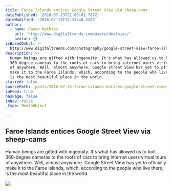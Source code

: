 ```yaml
---
title: Faroe Islands entices Google Street View via sheep-cams
datePublished: '2016-07-13T21:06:02.787Z'
dateModified: '2016-07-13T12:31:48.328Z'
author:
  - name: Daven Mathies
    url: 'http://www.digitaltrends.com/users/dmathies/'
    avatar: {}
isBasedOnUrl: >-
  http://www.digitaltrends.com/photography/google-street-view-faroe-islands-sheep-view/amp/
description: >-
  Human beings are gifted with ingenuity. It's what has allowed us to bolt
  360-degree cameras to the roofs of cars to bring internet users virtual tours
  of anywhere. Well, almost anywhere. Google Street View has yet to officially
  make it to the Faroe Islands, which, according to the people who live there,
  is the most beautiful place in the world.
starred: false
sourcePath: _posts/2016-07-13-faroe-islands-entices-google-street-view-via-sheep-cams.md
inFeed: true
hasPage: false
inNav: false
_type: MediaObject

---
```

<article style=""><h1>Faroe Islands entices Google Street View via sheep-cams</h1><p>Human beings are gifted with ingenuity. It's what has allowed us to bolt 360-degree cameras to the roofs of cars to bring internet users virtual tours of anywhere. Well, almost anywhere. Google Street View has yet to officially make it to the Faroe Islands, which, according to the people who live there, is the most beautiful place in the world.</p><img src="http://icdn3.digitaltrends.com/image/faroe-islands-sheep-view-1200x630-c.png" /></article>